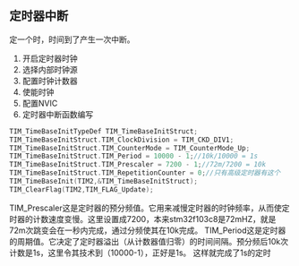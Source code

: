 ## 定时器中断

定一个时，时间到了产生一次中断。

1.  开启定时器时钟
2.  选择内部时钟源
3.  配置时钟计数器
4.  使能时钟
5.  配置NVIC
6.  定时器中断函数编写

``` c
TIM_TimeBaseInitTypeDef TIM_TimeBaseInitStruct;
TIM_TimeBaseInitStruct.TIM_ClockDivision = TIM_CKD_DIV1;
TIM_TimeBaseInitStruct.TIM_CounterMode = TIM_CounterMode_Up;
TIM_TimeBaseInitStruct.TIM_Period = 10000 - 1;//10k/10000 = 1s
TIM_TimeBaseInitStruct.TIM_Prescaler = 7200 - 1;//72m/7200 = 10k
TIM_TimeBaseInitStruct.TIM_RepetitionCounter = 0;//只有高级定时器有这个
TIM_TimeBaseInit(TIM2,&TIM_TimeBaseInitStruct);
TIM_ClearFlag(TIM2,TIM_FLAG_Update);
```
TIM_Prescaler这是定时器的预分频值。它用来减慢定时器的时钟频率，从而使定时器的计数速度变慢。这里设置成7200，本来stm32f103c8是72mHZ，就是72m次跳变会在一秒内完成，通过分频使其在10k完成。
TIM_Period这是定时器的周期值。它决定了定时器溢出（从计数器值归零）的时间间隔。预分频后10k次计数是1s，这里令其技术到（10000-1），正好是1s。
这样就完成了1s的定时